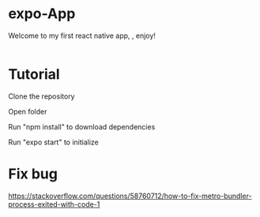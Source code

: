 # expo-App

Welcome to my first react native app, , enjoy!

![]()

# Tutorial

Clone the repository

Open folder

Run "npm install" to download dependencies

Run "expo start" to initialize

# Fix bug

https://stackoverflow.com/questions/58760712/how-to-fix-metro-bundler-process-exited-with-code-1



